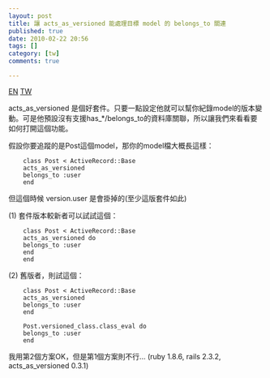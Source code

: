 ```yaml
---
layout: post
title: 讓 acts_as_versioned 能處理目標 model 的 belongs_to 關連
published: true
date: 2010-02-22 20:56
tags: []
category: [tw]
comments: true

---
```


<a href="{% link _posts/2010-02-22-make-acts-as-versioned-know-belongs-to-en.md %}" class="lang-btn">EN</a>
<a href="{% link _posts/2010-02-22-make-acts-as-versioned-know-belongs-to.md %}" class="lang-btn lang-current">TW</a>

acts_as_versioned 是個好套件。只要一點設定他就可以幫你紀錄model的版本變動。可是他預設沒有支援has_*/belongs_to的資料庫關聯，所以讓我們來看看要如何打開這個功能。




假設你要追蹤的是Post這個model，那你的model檔大概長這樣：


		class Post < ActiveRecord::Base
		acts_as_versioned
		belongs_to :user
		end



但這個時候 version.user 是會掛掉的(至少這版套件如此)





(1) 套件版本較新者可以試試這個：


		class Post < ActiveRecord::Base
		acts_as_versioned do
		belongs_to :user
		end
		end




(2) 舊版者，則試這個：


		class Post < ActiveRecord::Base
		acts_as_versioned
		belongs_to :user
		end

		Post.versioned_class.class_eval do
		belongs_to :user
		end

我用第2個方案OK，但是第1個方案則不行... (ruby 1.8.6, rails 2.3.2, acts_as_versioned 0.3.1)



